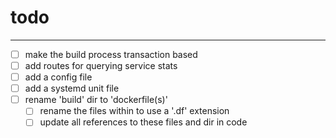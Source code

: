 # todo

* * *

- [ ] make the build process transaction based
- [ ] add routes for querying service stats
- [ ] add a config file
- [ ] add a systemd unit file
- [ ] rename 'build' dir to 'dockerfile(s)'
  - [ ] rename the files within to use a '.df' extension
  - [ ] update all references to these files and dir in code
